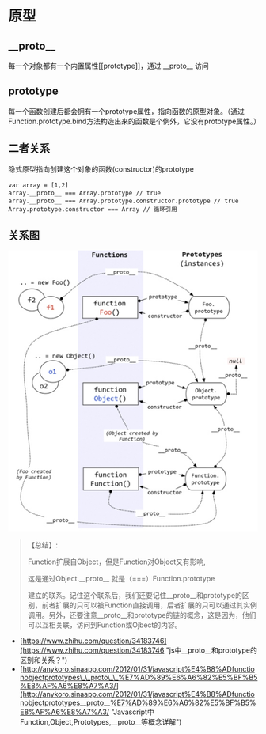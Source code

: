 # 原型

## \_\_proto\_\_

每一个对象都有一个内置属性\[\[prototype\]\]，通过 \_\_proto\_\_ 访问

## prototype

每一个函数创建后都会拥有一个prototype属性，指向函数的原型对象。（通过Function.prototype.bind方法构造出来的函数是个例外，它没有prototype属性。）

## 二者关系

隐式原型指向创建这个对象的函数\(constructor\)的prototype

```
var array = [1,2]
array.__proto__ === Array.prototype // true
array.__proto__ === Array.prototype.constructor.prototype // true
Array.prototype.constructor === Array // 循环引用
```

## 关系图

![](/assets/prototype_and_proto.png)

> 【总结】:
>
> Function扩展自Object，但是Function对Object又有影响,
>
> 这是通过Object.\_\_proto\_\_ 就是（===）Function.prototype
>
> 建立的联系。记住这个联系后，我们还要记住\_\_proto\_\_和prototype的区别，前者扩展的只可以被Function直接调用，后者扩展的只可以通过其实例调用。另外，还要注意\_\_proto\_\_和prototype的链的概念，这是因为，他们可以互相关联，访问到Function或Ojbect的内容。

* [https://www.zhihu.com/question/34183746](https://www.zhihu.com/question/34183746 "js中__proto__和prototype的区别和关系？")
* [http://anykoro.sinaapp.com/2012/01/31/javascript%E4%B8%ADfunctionobjectprototypes\_\_proto\_\_%E7%AD%89%E6%A6%82%E5%BF%B5%E8%AF%A6%E8%A7%A3/](http://anykoro.sinaapp.com/2012/01/31/javascript%E4%B8%ADfunctionobjectprototypes__proto__%E7%AD%89%E6%A6%82%E5%BF%B5%E8%AF%A6%E8%A7%A3/ "Javascript中Function,Object,Prototypes,__proto__等概念详解")



